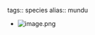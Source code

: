 tags:: species
alias:: mundu

- ![image.png](https://peach-geographical-bat-397.mypinata.cloud/ipfs/QmZvMNCA8t5kKEsFxY4Ssr57ix6X77qEgGV9st8z2oM9af)